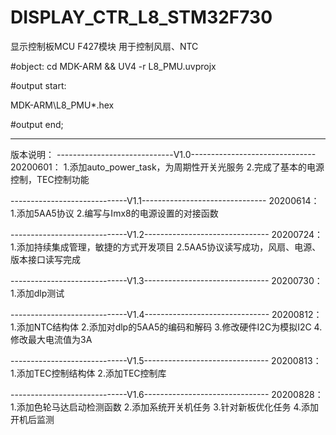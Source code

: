 # DISPLAY_CTR_L8_STM32F730

显示控制板MCU F427模块
用于控制风扇、NTC

#object: cd MDK-ARM && UV4 -r L8_PMU.uvprojx

#output start: 

MDK-ARM\L8_PMU\*.hex

#output end;

------------------------------------------------------------
版本说明：
-----------------------------V1.0-------------------------------
20200601：
1.添加auto_power_task，为周期性开关光服务
2.完成了基本的电源控制，TEC控制功能

-----------------------------V1.1-------------------------------
20200614：
1.添加5AA5协议
2.编写与Imx8的电源设置的对接函数

-----------------------------V1.2-------------------------------
20200724：
1.添加持续集成管理，敏捷的方式开发项目
2.5AA5协议读写成功，风扇、电源、版本接口读写完成

-----------------------------V1.3-------------------------------
20200730：
1.添加dlp测试

-----------------------------V1.4-------------------------------
20200812：
1.添加NTC结构体
2.添加对dlp的5AA5的编码和解码
3.修改硬件I2C为模拟I2C
4.修改最大电流值为3A

-----------------------------V1.5-------------------------------
20200813：
1.添加TEC控制结构体
2.添加TEC控制库

-----------------------------V1.6-------------------------------
20200828：
1.添加色轮马达启动检测函数
2.添加系统开关机任务
3.针对新板优化任务
4.添加开机后监测
